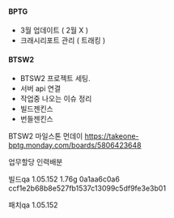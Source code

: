 



#### BPTG
 - 3월 업데이트 ( 2월 X )
 - 크래시리포트 관리 ( 트래킹 )


#### BTSW2
- BTSW2 프로젝트 세팅.
 - 서버 api 연결
 - 작업중 나오는 이슈 정리
 - 빌드젠킨스
 - 번들젠킨스

BTSW2 마일스톤 먼데이
https://takeone-bptg.monday.com/boards/5806423648



업무할당
인력배분 


빌드qa 1.05.152
1.76g
0a1aa6c0a6
ccf1e2b68b8e527fb1537c13099c5df9fe3e3b01


패치qa 1.05.152